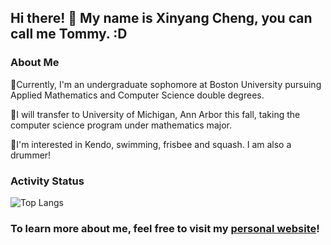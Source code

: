 
## Hi there! 👋 My name is Xinyang Cheng, you can call me Tommy. :D

### About Me
📖Currently, I'm an undergraduate sophomore at Boston University pursuing Applied Mathematics and Computer Science double degrees. 

🔭I will transfer to University of Michigan, Ann Arbor this fall, taking the computer science program under mathematics major.

🌟I'm interested in Kendo, swimming, frisbee and squash. I am also a drummer!

### Activity Status
![Top Langs](http://github-readme-stats-gamma-plum-63.vercel.app/api/top-langs/?username=TommyCheng023&langs_count=6)

### To learn more about me, feel free to visit my [personal website](https://tommycheng023.github.io/)!

<!--
**TommyCheng023/TommyCheng023** is a ✨ _special_ ✨ repository because its `README.md` (this file) appears on your GitHub profile.

Here are some ideas to get you started:

- 🔭 I’m currently working on ...
- 🌱 I’m currently learning ...
- 👯 I’m looking to collaborate on ...
- 🤔 I’m looking for help with ...
- 💬 Ask me about ...
- 📫 How to reach me: ...
- 😄 Pronouns: ...
- ⚡ Fun fact: ...
-->

